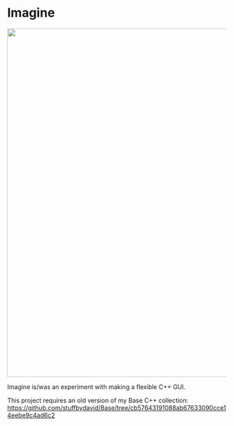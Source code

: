 # Imagine
<p align="center">
  <img width=800 src="https://www.stuffbydavid.com/i/imagine.png" />
</p>

Imagine is/was an experiment with making a flexible C++ GUI.

This project requires an old version of my Base C++ collection:
https://github.com/stuffbydavid/Base/tree/cb57643191088ab67633090cce14eebe9c4ad6c2
